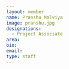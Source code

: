 ```yaml
---
layout: member
name: Pranshu Malviya
image: pranshu.jpg
designations: 
  - Project Associate
area:
bio:
email:
type: staff
---
```

